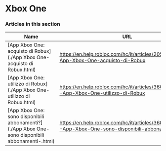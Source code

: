# Xbox One  
### Articles in this section
Name|URL
-|-
[App Xbox One: acquisto di Robux](./App Xbox One- acquisto di Robux.html) |https://en.help.roblox.com/hc/it/articles/205355400-App-Xbox-One-acquisto-di-Robux
[App Xbox One: utilizzo di Robux](./App Xbox One- utilizzo di Robux.html) |https://en.help.roblox.com/hc/it/articles/360023138771-App-Xbox-One-utilizzo-di-Robux
[App Xbox One: sono disponibili abbonamenti?](./App Xbox One- sono disponibili abbonamenti-.html) |https://en.help.roblox.com/hc/it/articles/360000334663-App-Xbox-One-sono-disponibili-abbonamenti-